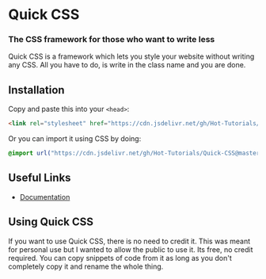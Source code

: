 # Quick CSS
### The CSS framework for those who want to write less
Quick CSS is a framework which lets you style your website without writing any CSS. All you have to do, is write in the class name and you are done.
## Installation
Copy and paste this into your `<head>`:
```html
<link rel="stylesheet" href="https://cdn.jsdelivr.net/gh/Hot-Tutorials/Quick-CSS@master/Quick%20CSS/quick.css">
```
Or you can import it using CSS by doing:
```css
@import url("https://cdn.jsdelivr.net/gh/Hot-Tutorials/Quick-CSS@master/Quick%20CSS/quick.css");
```
## Useful Links
- [Documentation](https://github.com/Hot-Tutorials/Quick-CSS/tree/master/docs)
## Using Quick CSS
If you want to use Quick CSS, there is no need to credit it. This was meant for personal use but I wanted to allow the public to use it. Its free, no credit required. You can copy snippets of code from it as long as you don't completely copy it and rename the whole thing. 
